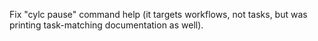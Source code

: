 Fix "cylc pause" command help (it targets workflows, not tasks, but was
printing task-matching documentation as well).
